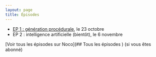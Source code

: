 ```yaml
---
layout: page
title: Épisodes
---
```


- [EP 1 : génération procédurale](/ep1/), le 23 octobre
- EP 2 : intelligence artificielle (bientôt), le 6 novembre

[Voir tous les épisodes sur Noco](## Tous les épisodes
) (si vous êtes abonné)

